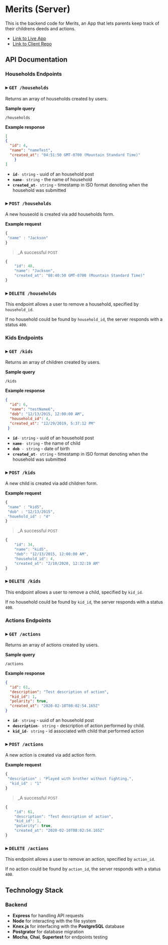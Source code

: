 # Merits (Server)

This is the backend code for Merits, an App that lets parents keep track of their childrens deeds and actions.

- [Link to Live App](https://capstone-merits-client.now.sh/)
- [Link to Client Repo](https://github.com/Mascontris/capstone-merits-client)

## API Documentation

### Households Endpoints

### ▸ `GET /households`

Returns an array of households created by users.

**Sample query**

```URL
/households
```
**Example response**

```JSON
[
{
  "id": 4,
  "name": "nameTest",
  "created_at": "04:51:50 GMT-0700 (Mountain Standard Time)"
    }
]
```

- **`id`**`- string` - uuid of an household post
- **`name`**`- string` - the name of household
- **`created_at`**`- string` - timestamp in ISO format denoting when the household was submitted

### ▸ `POST /households`

A new houseold is created via add households form.

**Example request**

```JavaScript
{
 "name" : "Jackson"
}
```

> _A successful <small>POST</small> 

```JavaScript
{
    "id": 48,
    "name": "Jackson",
    "created_at": "08:40:50 GMT-0700 (Mountain Standard Time)"
}
```

### ▸ `DELETE /households`

This endpoint allows a user to remove a household, specified by `household_id`.

If no household could be found by `household_id`, the server responds with a status `400`.

### Kids Endpoints

### ▸ `GET /kids`

Returns an array of children created by users.

**Sample query**

```URL
/kids
```
**Example response**

```JSON
{
  "id": 6,
  "name": "testName6",
  "dob": "12/13/2015, 12:00:00 AM",
  "household_id": 4,
  "created_at": "12/29/2019, 5:37:12 PM"
 }
```

- **`id`**`- string` - uuid of an household post
- **`name`**`- string` - the name of child
- **`dob`**` - string` - date of birth
- **`created_at`**`- string` - timestamp in ISO format denoting when the household was submitted

### ▸ `POST /kids`

A new child is created via add children form.

**Example request**

```JavaScript
{
 "name" : "kid5",
 "dob" : "12/13/2015",
 "houehold_id" : "4"
}
```

> _A successful <small>POST</small> 

```JavaScript
{
    "id": 34,
    "name": "kid5",
    "dob": "12/13/2015, 12:00:00 AM",
    "household_id": 4,
    "created_at": "2/10/2020, 12:32:19 AM"
}
```

### ▸ `DELETE /kids`

This endpoint allows a user to remove a child, specified by `kid_id`.

If no household could be found by `kid_id`, the server responds with a status `400`.

### Actions Endpoints

### ▸ `GET /actions`

Returns an array of actions created by users.

**Sample query**

```URL
/actions
```
**Example response**

```JSON
{
  "id": 61,
  "description": "Test description of action",
  "kid_id": 1,
  "polarity": true,
  "created_at": "2020-02-10T08:02:54.165Z"
}
```

- **`id`**`- string` - uuid of an household post
- **`description`**`- string` - description of action performed by child.
- **`kid_id`**`- string` - id associated with child that performed action 

### ▸ `POST /actions`

A new action is created via add action form.

**Example request**

```JavaScript
{
 "description" : "Played with brother without fighting.",
  "kid_id" : "1"
}
```

> _A successful <small>POST</small> 

```JavaScript
{
    "id": 61,
    "description": "Test description of action",
    "kid_id": 1,
    "polarity": true,
    "created_at": "2020-02-10T08:02:54.165Z"
}
```

### ▸ `DELETE /actions`

This endpoint allows a user to remove an action, specified by `action_id`.

If no action could be found by `action_id`, the server responds with a status `400`.

## Technology Stack

### Backend
- **Express** for handling API requests
- **Node** for interacting with the file system 
- **Knex.js** for interfacing with the **PostgreSQL** database
- **Postgrator** for database migration
- **Mocha**, **Chai**, **Supertest** for endpoints testing
